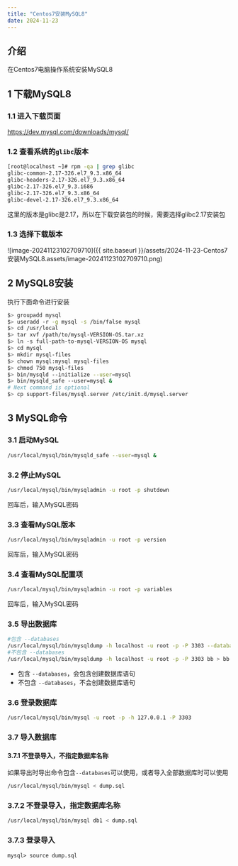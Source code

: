 ```yaml
---
title: "Centos7安装MySQL8"
date: 2024-11-23
---
```


## 介绍

在Centos7电脑操作系统安装MySQL8

## 1 下载MySQL8

### 1.1 进入下载页面

https://dev.mysql.com/downloads/mysql/

### 1.2 查看系统的`glibc`版本

```bash
[root@localhost ~]# rpm -qa | grep glibc
glibc-common-2.17-326.el7_9.3.x86_64
glibc-headers-2.17-326.el7_9.3.x86_64
glibc-2.17-326.el7_9.3.i686
glibc-2.17-326.el7_9.3.x86_64
glibc-devel-2.17-326.el7_9.3.x86_64
```

这里的版本是glibc是2.17，所以在下载安装包的时候，需要选择glibc2.17安装包

### 1.3 选择下载版本

![image-20241123102709710]({{ site.baseurl }}/assets/2024-11-23-Centos7安装MySQL8.assets/image-20241123102709710.png)

## 2 MySQL8安装

执行下面命令进行安装

```bash
$> groupadd mysql
$> useradd -r -g mysql -s /bin/false mysql
$> cd /usr/local
$> tar xvf /path/to/mysql-VERSION-OS.tar.xz
$> ln -s full-path-to-mysql-VERSION-OS mysql
$> cd mysql
$> mkdir mysql-files
$> chown mysql:mysql mysql-files
$> chmod 750 mysql-files
$> bin/mysqld --initialize --user=mysql
$> bin/mysqld_safe --user=mysql &
# Next command is optional
$> cp support-files/mysql.server /etc/init.d/mysql.server
```

## 3 MySQL命令

### 3.1 启动MySQL

```bash
/usr/local/mysql/bin/mysqld_safe --user=mysql &
```

### 3.2 停止MySQL

```bash
/usr/local/mysql/bin/mysqladmin -u root -p shutdown
```

回车后，输入MySQL密码

### 3.3 查看MySQL版本

```bash
/usr/local/mysql/bin/mysqladmin -u root -p version
```

回车后，输入MySQL密码

### 3.4 查看MySQL配置项

```bash
/usr/local/mysql/bin/mysqladmin -u root -p variables
```

回车后，输入MySQL密码

### 3.5 导出数据库

```bash
#包含 --databases
/usr/local/mysql/bin/mysqldump -h localhost -u root -p -P 3303 --databases bb > bb.sql
#不包含 --databases
/usr/local/mysql/bin/mysqldump -h localhost -u root -p -P 3303 bb > bb.sql
```

- 包含 `--databases`，会包含创建数据库语句
- 不包含 `--databases`，不会创建数据库语句

### 3.6 登录数据库

```bash
/usr/local/mysql/bin/mysql -u root -p -h 127.0.0.1 -P 3303
```

### 3.7 导入数据库

#### 3.7.1 不登录导入，不指定数据库名称

如果导出时导出命令包含`--databases`可以使用，或者导入全部数据库时可以使用

```bash
/usr/local/mysql/bin/mysql < dump.sql
```

### 3.7.2 不登录导入，指定数据库名称

```bash
/usr/local/mysql/bin/mysql db1 < dump.sql
```

### 3.7.3 登录导入

```mysql
mysql> source dump.sql
```

